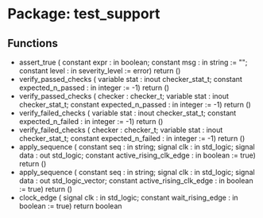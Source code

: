 # Package: test_support

## Functions
- assert_true <font id="function_arguments">( constant expr : in boolean; constant msg  : in string := ""; constant level : in severity_level := error) </font> <font id="function_return">return ()</font>
- verify_passed_checks <font id="function_arguments">( variable stat : inout checker_stat_t; constant expected_n_passed : in integer := -1) </font> <font id="function_return">return ()</font>
- verify_passed_checks <font id="function_arguments">( checker : checker_t; variable stat : inout checker_stat_t; constant expected_n_passed : in integer := -1) </font> <font id="function_return">return ()</font>
- verify_failed_checks <font id="function_arguments">( variable stat : inout checker_stat_t; constant expected_n_failed : in integer := -1) </font> <font id="function_return">return ()</font>
- verify_failed_checks <font id="function_arguments">( checker : checker_t; variable stat : inout checker_stat_t; constant expected_n_failed : in integer := -1) </font> <font id="function_return">return ()</font>
- apply_sequence <font id="function_arguments">( constant seq : in string; signal clk        : in  std_logic; signal data       : out std_logic; constant active_rising_clk_edge : in boolean := true) </font> <font id="function_return">return ()</font>
- apply_sequence <font id="function_arguments">( constant seq : in string; signal clk        : in  std_logic; signal data       : out std_logic_vector; constant active_rising_clk_edge : in boolean := true) </font> <font id="function_return">return ()</font>
- clock_edge <font id="function_arguments">( signal clk                : in std_logic; constant wait_rising_edge : in boolean := true) </font> <font id="function_return">return boolean </font>
